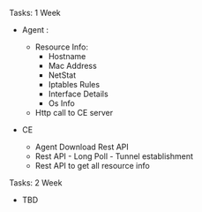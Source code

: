 Tasks: 1 Week

- Agent :
	- Resource Info:
		- Hostname
		- Mac Address
		- NetStat
		- Iptables Rules
		- Interface Details
		- Os Info
	- Http call to CE server

- CE
	- Agent Download Rest API
	- Rest API - Long Poll - Tunnel establishment
	- Rest API  to get all resource info


Tasks: 2 Week
- TBD